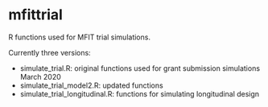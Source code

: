# mfittrial

R functions used for MFIT trial simulations.

Currently three versions:

- simulate_trial.R: original functions used for grant submission simulations March 2020
- simulate_trial_model2.R: updated functions
- simulate_trial_longitudinal.R: functions for simulating longitudinal design
